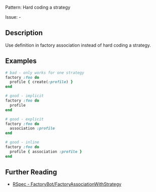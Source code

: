 Pattern: Hard coding a strategy

Issue: -

## Description

Use definition in factory association instead of hard coding a strategy.

## Examples

```ruby
# bad - only works for one strategy
factory :foo do
  profile { create(:profile) }
end

# good - implicit
factory :foo do
  profile
end

# good - explicit
factory :foo do
  association :profile
end

# good - inline
factory :foo do
  profile { association :profile }
end
```

## Further Reading

* [RSpec - FactoryBot/FactoryAssociationWithStrategy](https://docs.rubocop.org/rubocop-factory_bot/cops_factorybot.html#factorybotfactoryassociationwithstrategy)